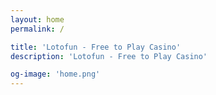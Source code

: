 ```yaml
---
layout: home
permalink: /

title: 'Lotofun - Free to Play Casino'
description: 'Lotofun - Free to Play Casino'

og-image: 'home.png'
---
```

